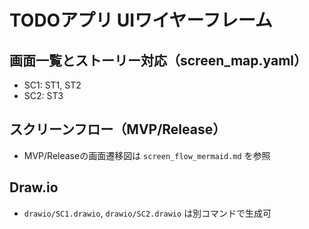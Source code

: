 # TODOアプリ UIワイヤーフレーム

## 画面一覧とストーリー対応（screen_map.yaml）
- SC1: ST1, ST2
- SC2: ST3

## スクリーンフロー（MVP/Release）
- MVP/Releaseの画面遷移図は `screen_flow_mermaid.md` を参照

## Draw.io
- `drawio/SC1.drawio`, `drawio/SC2.drawio` は別コマンドで生成可
